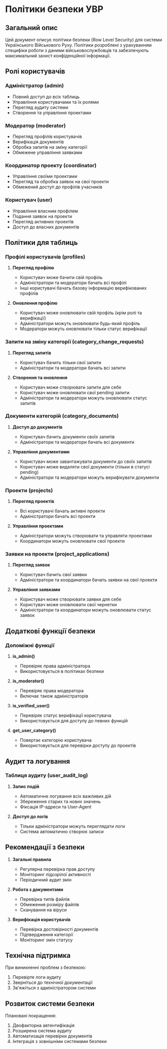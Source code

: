 # Політики безпеки УВР

## Загальний опис

Цей документ описує політики безпеки (Row Level Security) для системи Українського Військового Руху. Політики розроблені з урахуванням специфіки роботи з даними військовослужбовців та забезпечують максимальний захист конфіденційної інформації.

## Ролі користувачів

### Адміністратор (admin)
- Повний доступ до всіх таблиць
- Управління користувачами та їх ролями
- Перегляд аудиту системи
- Створення та управління проектами

### Модератор (moderator)
- Перегляд профілів користувачів
- Верифікація документів
- Обробка запитів на зміну категорії
- Обмежене управління заявками

### Координатор проекту (coordinator)
- Управління своїми проектами
- Перегляд та обробка заявок на свої проекти
- Обмежений доступ до профілів учасників

### Користувач (user)
- Управління власним профілем
- Подання заявок на проекти
- Перегляд активних проектів
- Доступ до власних документів

## Політики для таблиць

### Профілі користувачів (profiles)

1. **Перегляд профілю**
   - Користувач може бачити свій профіль
   - Адміністратори та модератори бачать всі профілі
   - Інші користувачі бачать базову інформацію верифікованих профілів

2. **Оновлення профілю**
   - Користувач може оновлювати свій профіль (крім ролі та верифікації)
   - Адміністратори можуть оновлювати будь-який профіль
   - Модератори можуть оновлювати тільки статус верифікації

### Запити на зміну категорії (category_change_requests)

1. **Перегляд запитів**
   - Користувач бачить тільки свої запити
   - Адміністратори та модератори бачать всі запити

2. **Створення та оновлення**
   - Користувач може створювати запити для себе
   - Користувач може оновлювати свої pending запити
   - Адміністратори та модератори можуть оновлювати статус запитів

### Документи категорій (category_documents)

1. **Доступ до документів**
   - Користувач бачить документи своїх запитів
   - Адміністратори та модератори бачать всі документи

2. **Управління документами**
   - Користувач може завантажувати документи до своїх запитів
   - Користувач може видаляти свої документи (тільки в статусі pending)
   - Адміністратори та модератори можуть верифікувати документи

### Проекти (projects)

1. **Перегляд проектів**
   - Всі користувачі бачать активні проекти
   - Адміністратори бачать всі проекти

2. **Управління проектами**
   - Адміністратори можуть створювати та управляти проектами
   - Координатори можуть оновлювати свої проекти

### Заявки на проекти (project_applications)

1. **Перегляд заявок**
   - Користувач бачить свої заявки
   - Адміністратори та координатори бачать заявки на свої проекти

2. **Управління заявками**
   - Користувач може створювати заявки для себе
   - Користувач може оновлювати свої чернетки
   - Адміністратори та координатори можуть оновлювати статус заявок

## Додаткові функції безпеки

### Допоміжні функції

1. **is_admin()**
   - Перевіряє права адміністратора
   - Використовується в політиках безпеки

2. **is_moderator()**
   - Перевіряє права модератора
   - Включає також адміністраторів

3. **is_verified_user()**
   - Перевіряє статус верифікації користувача
   - Використовується для доступу до певних функцій

4. **get_user_category()**
   - Повертає категорію користувача
   - Використовується для перевірки доступу до проектів

## Аудит та логування

### Таблиця аудиту (user_audit_log)

1. **Запис подій**
   - Автоматичне логування всіх важливих дій
   - Збереження старих та нових значень
   - Фіксація IP-адреси та User-Agent

2. **Доступ до логів**
   - Тільки адміністратори можуть переглядати логи
   - Система автоматично створює записи

## Рекомендації з безпеки

1. **Загальні правила**
   - Регулярна перевірка прав доступу
   - Моніторинг підозрілої активності
   - Періодичний аудит змін

2. **Робота з документами**
   - Перевірка типів файлів
   - Обмеження розміру файлів
   - Сканування на віруси

3. **Верифікація користувачів**
   - Перевірка достовірності документів
   - Підтвердження категорії
   - Моніторинг змін статусу

## Технічна підтримка

При виникненні проблем з безпекою:
1. Перевірте логи аудиту
2. Зверніться до технічної документації
3. Зв'яжіться з адміністратором системи

## Розвиток системи безпеки

Плановані покращення:
1. Двофакторна автентифікація
2. Розширена система аудиту
3. Автоматизація перевірки документів
4. Інтеграція з зовнішніми системами безпеки 